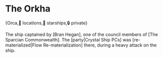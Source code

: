 # The Orkha

{Orca,📍 locations,🚀 starships,🔒 private}

The ship captained by [Bran Hegan], one of the council members of [The Sparcian Commonwealth]. The [party|Crystal Ship PCs] was [re-materialized|Flow Re-materialization] there, during a heavy attack on the ship.

